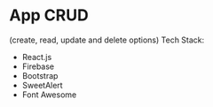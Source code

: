 <h1>App CRUD </h1>
(create, read, update and delete options)
Tech Stack:

* React.js
* Firebase
* Bootstrap
* SweetAlert
* Font Awesome
